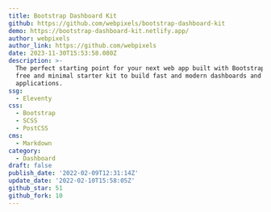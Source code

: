 ```yaml
---
title: Bootstrap Dashboard Kit
github: https://github.com/webpixels/bootstrap-dashboard-kit
demo: https://bootstrap-dashboard-kit.netlify.app/
author: webpixels
author_link: https://github.com/webpixels
date: 2023-11-30T15:53:58.080Z
description: >-
  The perfect starting point for your next web app built with Bootstrap 5. A
  free and minimal starter kit to build fast and modern dashboards and
  applications.
ssg:
  - Eleventy
css:
  - Bootstrap
  - SCSS
  - PostCSS
cms:
  - Markdown
category:
  - Dashboard
draft: false
publish_date: '2022-02-09T12:31:14Z'
update_date: '2022-02-10T15:58:05Z'
github_star: 51
github_fork: 10
---
```

